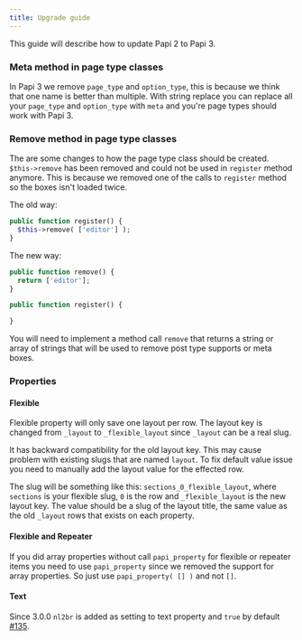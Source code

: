 ```yaml
---
title: Upgrade guide
---
```


This guide will describe how to update Papi 2 to Papi 3.

### Meta method in page type classes

In Papi 3 we remove `page_type` and `option_type`, this is because we think that one name is better than multiple. With string replace you can replace all your `page_type` and `option_type` with `meta` and you're page types should work with Papi 3.

### Remove method in page type classes

The are some changes to how the page type class should be created. `$this->remove` has been removed and could not be used in `register` method anymore. This is because we removed one of the calls to `register` method so the boxes isn't loaded twice.

The old way:

```php
public function register() {
  $this->remove( ['editor'] );
}
```

The new way:

```php
public function remove() {
  return ['editor'];
}

public function register() {

}
```

You will need to implement a method call `remove` that returns a string or array of strings that will be used to remove post type supports or meta boxes.

### Properties

#### Flexible

Flexible property will only save one layout per row. The layout key is changed from `_layout` to `_flexible_layout` since `_layout` can be a real slug.

It has backward compatibility for the old layout key. This may cause problem with existing slugs that are named `layout`. To fix default value issue you need to manually add the layout value for the effected row.

The slug will be something like this: `sections_0_flexible_layout`, where `sections` is your flexible slug, `0` is the row and `_flexible_layout` is the new layout key. The value should be a slug of the layout title, the same value as the old `_layout` rows that exists on each property.

#### Flexible and Repeater

If you did array properties without call `papi_property` for flexible or repeater items you need to use `papi_property` since we removed the support for array properties. So just use `papi_property( [] )` and not `[]`.

#### Text

Since 3.0.0 `nl2br` is added as setting to text property and `true` by default [#135](https://github.com/wp-papi/papi/pull/135).
